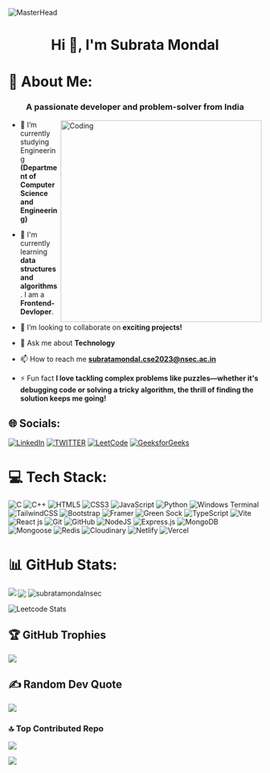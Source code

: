 ![MasterHead](https://www.digitalsolutionservices.com/img/services/web%20development.gif)
<h1 align="center">Hi 👋, I'm Subrata Mondal </h1>

# 💫 About Me:

<h3 align="center">A passionate developer and problem-solver from India</h3>
<img align="right" alt="Coding" width="400" src="https://images.squarespace-cdn.com/content/v1/5769fc401b631bab1addb2ab/1541580611624-TE64QGKRJG8SWAIUS7NS/coding-freak.gif">

- 🔭 I’m currently studying Engineering **(Department of Computer Science and Engineering)**

- 🌱 I'm currently learning **data structures and algorithms**. I am a **Frontend-Devloper**.

- 👯 I’m looking to collaborate on **exciting projects!**

- 💬 Ask me about **Technology**

- 📫 How to reach me **subratamondal.cse2023@nsec.ac.in**

- ⚡ Fun fact **I love tackling complex problems like puzzles—whether it's debugging code or solving a tricky algorithm, the thrill of finding the solution keeps me going!**


## 🌐 Socials:
[![LinkedIn](https://img.shields.io/badge/LinkedIn-%230077B5.svg?style=for-the-badge&logo=linkedin&logoColor=white)](https://www.linkedin.com/in/subrata-mondal-9085b828a/)
[![TWITTER](https://img.shields.io/badge/TWITTER-%230077B5.svg?style=for-the-badge&logo=twitter&logoColor=white)](https://x.com/Subrata7133)
[![LeetCode](https://img.shields.io/badge/LeetCode-FFA116?style=for-the-badge&logo=leetcode&logoColor=black)](https://leetcode.com/u/subrata24012005/)
[![GeeksforGeeks](https://img.shields.io/badge/GeeksforGeeks-0F9D58?style=for-the-badge&logo=geeksforgeeks&logoColor=white)](https://www.geeksforgeeks.org/user/subratamondal24/)


# 💻 Tech Stack:

![C](https://img.shields.io/badge/c-%2300599C.svg?style=for-the-badge&logo=c&logoColor=white) 
![C++](https://img.shields.io/badge/c++-%2300599C.svg?style=for-the-badge&logo=c%2B%2B&logoColor=white) 
![HTML5](https://img.shields.io/badge/html5-%23E34F26.svg?style=for-the-badge&logo=html5&logoColor=white) 
![CSS3](https://img.shields.io/badge/css3-%231572B6.svg?style=for-the-badge&logo=css3&logoColor=white) 
![JavaScript](https://img.shields.io/badge/javascript-%23323330.svg?style=for-the-badge&logo=javascript&logoColor=%23F7DF1E) 
![Python](https://img.shields.io/badge/python-3670A0?style=for-the-badge&logo=python&logoColor=ffdd54) 
![Windows Terminal](https://img.shields.io/badge/Windows%20Terminal-%234D4D4D.svg?style=for-the-badge&logo=windows-terminal&logoColor=white) 
![TailwindCSS](https://img.shields.io/badge/tailwindcss-%2338B2AC.svg?style=for-the-badge&logo=tailwind-css&logoColor=white) 
![Bootstrap](https://img.shields.io/badge/bootstrap-%23563D7C.svg?style=for-the-badge&logo=bootstrap&logoColor=white) 
![Framer](https://img.shields.io/badge/Framer-black?style=for-the-badge&logo=framer&logoColor=blue)
![Green Sock](https://img.shields.io/badge/green%20sock-88CE02?style=for-the-badge&logo=greensock&logoColor=white)
![TypeScript](https://img.shields.io/badge/Typescript-%23007ACC.svg?style=for-the-badge&logo=typescript&logoColor=white)
![Vite](https://img.shields.io/badge/vite-%23646CFF.svg?style=for-the-badge&logo=vite&logoColor=white)
![React js](https://img.shields.io/badge/react-%2338B2AC.svg?style=for-the-badge&logo=react&logoColor=white) 
![Git](https://img.shields.io/badge/git-%23F05033.svg?style=for-the-badge&logo=git&logoColor=white) 
![GitHub](https://img.shields.io/badge/github-%23121011.svg?style=for-the-badge&logo=github&logoColor=white) 
![NodeJS](https://img.shields.io/badge/node.js-6DA55F?style=for-the-badge&logo=node.js&logoColor=white)
![Express.js](https://img.shields.io/badge/express.js-%23404d59.svg?style=for-the-badge&logo=express&logoColor=%2361DAFB)
![MongoDB](https://img.shields.io/badge/MongoDB-%234ea94b.svg?style=for-the-badge&logo=mongodb&logoColor=white)
![Mongoose](https://img.shields.io/badge/Mongoose-%234ea94b.svg?style=for-the-badge&logo=mongoose&logoColor=white)
![Redis](https://img.shields.io/badge/Redis-%234ea94b.svg?style=for-the-badge&logo=redis&logoColor=white)
![Cloudinary](https://img.shields.io/badge/Cloudinary-%234ea94b.svg?style=for-the-badge&logo=cloudinary&logoColor=white)
![Netlify](https://img.shields.io/badge/netlify-%23000000.svg?style=for-the-badge&logo=netlify&logoColor=#00C7B7) 
![Vercel](https://img.shields.io/badge/vercel-%23000000.svg?style=for-the-badge&logo=vercel&logoColor=white) 

# 📊 GitHub Stats:
<img src="https://github-readme-stats.vercel.app/api/top-langs/?username=subratamondalnsec&theme=vue-dark&hide_border=true&include_all_commits=true&count_private=true&layout=compact" align="left" />  
<img src="https://github-readme-stats.vercel.app/api?username=subratamondalnsec&theme=vue-dark&show_icons=true&count_private=true&hide_border=true" align="center" />  
<img align="center" src="https://github-readme-streak-stats.herokuapp.com/?user=subratamondalnsec&theme=vue-dark&" alt="subratamondalnsec" align="right" />

![Leetcode Stats](https://leetcard.jacoblin.cool/subrata24012005)

## 🏆 GitHub Trophies
![](https://github-profile-trophy.vercel.app/?username=subratamondalnsec&theme=radical&no-frame=true&no-bg=false&margin-w=4)


## ✍️ Random Dev Quote
![](https://quotes-github-readme.vercel.app/api?type=horizontal&theme=radical)

### 🔝 Top Contributed Repo
![](https://github-contributor-stats.vercel.app/api?username=subratamondalnsec&limit=5&theme=vue-dark&combine_all_yearly_contributions=true)

[![](https://visitcount.itsvg.in/api?id=subratamondalnsec&label=Profile%20Views&color=8&pretty=false)](https://visitcount.itsvg.in)


